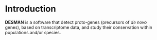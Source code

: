 # Introduction

**DESMAN** is a software that detect proto-genes (precursors of _de novo_ genes), based on transcriptome data, and study their conservation within populations and/or species.
